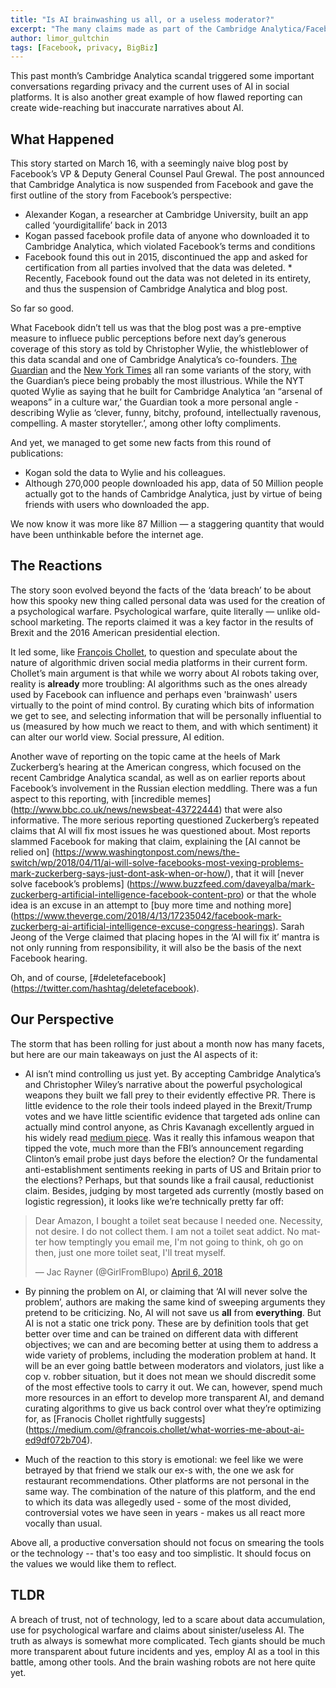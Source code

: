 ```yaml
---
title: "Is AI brainwashing us all, or a useless moderator?"
excerpt: "The many claims made as part of the Cambridge Analytica/Facebook scandal, reviewed"
author: limor_gultchin
tags: [Facebook, privacy, BigBiz]
---
```

This past month’s Cambridge Analytica scandal triggered some important conversations regarding privacy and the current uses of AI in social platforms. It is also another great example of how flawed reporting can create wide-reaching but inaccurate narratives about AI. 

## What Happened
This story started on March 16, with a seemingly naive blog post by Facebook’s VP & Deputy General Counsel Paul Grewal. The post announced that Cambridge Analytica is now suspended from Facebook and gave the first outline of the story from Facebook’s perspective: 
* Alexander Kogan, a researcher at Cambridge University, built an app called ‘yourdigitallife’ back in 2013
* Kogan passed facebook profile data of anyone who downloaded it to Cambridge Analytica, which violated Facebook’s terms and conditions
* Facebook found this out in 2015, discontinued the app and asked for certification from all parties involved that the data was deleted. * Recently, Facebook found out the data was not deleted in its entirety, and thus the suspension of Cambridge Analytica and blog post.  

So far so good.

What Facebook didn’t tell us was that the blog post was a pre-emptive measure to influece public perceptions before next day’s generous coverage of this story as told by Christopher Wylie, the whistleblower of this data scandal and one of Cambridge Analytica’s co-founders. [The Guardian](https://www.theguardian.com/news/2018/mar/17/data-war-whistleblower-christopher-wylie-faceook-nix-bannon-trump) and the [New York Times](https://www.nytimes.com/2018/03/17/us/politics/cambridge-analytica-trump-campaign.html#) all ran some variants of the story, with the Guardian’s piece being probably the most illustrious. While the NYT quoted Wylie as saying that he built for Cambridge Analytica ‘an “arsenal of weapons” in a culture war,’ the Guardian took a more personal angle - describing Wylie as ‘clever, funny, bitchy, profound, intellectually ravenous, compelling. A master storyteller.’, among other lofty compliments.

And yet, we managed to get some new facts from this round of publications:
* Kogan sold the data to Wylie and his colleagues. 
* Although 270,000 people downloaded his app, data of 50 Million people actually got to the hands of Cambridge Analytica, just by virtue of being friends with users who downloaded the app. 

We now know it was more like 87 Million — a staggering quantity that would have been unthinkable before the internet age.


## The Reactions
The story soon evolved beyond the facts of the ‘data breach’ to be about how this spooky new thing called personal data was used for the creation of a psychological warfare. Psychological warfare, quite literally — unlike old-school marketing. The reports claimed it was a key factor in the results of Brexit and the 2016 American presidential election. 

It led some, like [François Chollet](https://medium.com/@francois.chollet/what-worries-me-about-ai-ed9df072b704), to question and speculate about the nature of algorithmic driven social media platforms in their current form. Chollet’s main argument is that while we worry about AI robots taking over, reality is **already** more troubling: AI algorithms such as the ones already used by Facebook can influence and perhaps even 'brainwash' users virtually to the point of mind control. By curating which bits of information we get to see, and selecting information that will be personally influential to us (measured by how much we react to them, and with which sentiment) it can alter our world view. Social pressure, AI edition.

Another wave of reporting on the topic came at the heels of Mark Zuckerberg’s hearing at the American congress, which focused on the recent Cambridge Analytica scandal, as well as on earlier reports about Facebook’s involvement in the Russian election meddling. There was a fun aspect to this reporting, with [incredible memes] (http://www.bbc.co.uk/news/newsbeat-43722444) that were also informative. The more serious reporting questioned Zuckerberg’s repeated claims that AI will fix most issues he was questioned about. Most reports slammed Facebook for making that claim, explaining the [AI cannot be relied on] (https://www.washingtonpost.com/news/the-switch/wp/2018/04/11/ai-will-solve-facebooks-most-vexing-problems-mark-zuckerberg-says-just-dont-ask-when-or-how/), that it will [never solve facebook’s problems] (https://www.buzzfeed.com/daveyalba/mark-zuckerberg-artificial-intelligence-facebook-content-pro) or that the whole idea is an excuse in an attempt to [buy more time and nothing more] (https://www.theverge.com/2018/4/13/17235042/facebook-mark-zuckerberg-ai-artificial-intelligence-excuse-congress-hearings). Sarah Jeong of the Verge claimed that placing hopes in the ‘AI will fix it’ mantra is not only running from responsibility, it will also be the basis of the next Facebook hearing.

Oh, and of course, [#deletefacebook] (https://twitter.com/hashtag/deletefacebook).


## Our Perspective
The storm that has been rolling for just about a month now has many facets, but here are our main takeaways on just the AI aspects of it:

* AI isn’t mind controlling us just yet. By accepting Cambridge Analytica’s and Christopher Wiley’s narrative about the powerful psychological weapons they built we fall prey to their evidently effective PR. There is little evidence to the role their tools indeed played in the Brexit/Trump votes and we have little scientific evidence that targeted ads online can actually mind control anyone, as Chris Kavanagh excellently argued in his widely read [medium piece](https://medium.com/@CKava/why-almost-everything-reported-about-the-cambridge-analytica-facebook-hacking-controversy-is-db7f8af2d042). Was it really this infamous weapon that tipped the vote, much more than the FBI’s announcement regarding Clinton’s email probe just days before the election? Or the fundamental anti-establishment sentiments reeking in parts of US and Britain prior to the elections? Perhaps, but that sounds like a frail causal, reductionist claim. Besides, judging by most targeted ads currently (mostly based on logistic regression), it looks like we’re technically pretty far off:
<blockquote class="twitter-tweet" data-lang="en"><p lang="en" dir="ltr">Dear Amazon, I bought a toilet seat because I needed one. Necessity, not desire. I do not collect them. I am not a toilet seat addict. No matter how temptingly you email me, I&#39;m not going to think, oh go on then, just one more toilet seat, I&#39;ll treat myself.</p>&mdash; Jac Rayner (@GirlFromBlupo) <a href="https://twitter.com/GirlFromBlupo/status/982156453396996096?ref_src=twsrc%5Etfw">April 6, 2018</a></blockquote>
<script async src="https://platform.twitter.com/widgets.js" charset="utf-8"></script>

* By pinning the problem on AI, or claiming that ‘AI will never solve the problem’, authors are making the same kind of sweeping arguments they pretend to be criticizing. No, AI will not save us **all** from **everything**. But AI is not a static one trick pony. These are by definition tools that get better over time and can be trained on different data with different objectives; we can and are becoming better at using them to address a wide variety of problems, including the moderation problem at hand. It will be an ever going battle between moderators and violators, just like a cop v. robber situation, but it does not mean we should discredit some of the most effective tools to carry it out. We can, however, spend much more resources in an effort to develop more transparent AI, and demand curating algorithms to give us back control over what they’re optimizing for, as [Franocis Chollet rightfully suggests] (https://medium.com/@francois.chollet/what-worries-me-about-ai-ed9df072b704).  

* Much of the reaction to this story is emotional: we feel like we were betrayed by that friend we stalk our ex-s with, the one we ask for restaurant recommendations. Other platforms are not personal in the same way. The combination of the nature of this platform, and the end to which its data was allegedly used - some of the most divided, controversial votes we have seen in years - makes us all react more vocally than usual.

Above all, a productive conversation should not focus on smearing the tools or the technology -- that's too easy and too simplistic. It should focus on the values we would like them to reflect.

## TLDR
A breach of trust, not of technology, led to a scare about data accumulation, use for psychological warfare and claims about sinister/useless AI. The truth as always is somewhat more complicated. Tech giants should be much more transparent about future incidents and yes, employ AI as a tool in this battle, among other tools. And the brain washing robots are not here quite yet.
